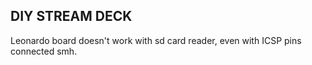 ## DIY STREAM DECK

Leonardo board doesn't work with sd card reader, even with ICSP pins connected smh.
